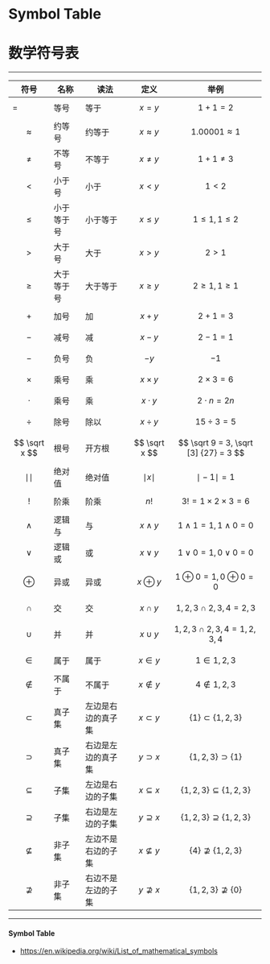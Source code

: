 # Symbol Table
# 数学符号表

--------

| 符号             | 名称       | 读法               | 定义                 | 举例                                           |
| ---------------- | ---------- | ------------------ | -------------------- | ---------------------------------------------- |
| =                | 等号       | 等于               | $$ x = y $$          | $$ 1+1 = 2 $$                                  |
| $$ \approx $$    | 约等号     | 约等于             | $$ x \approx y $$    | $$ 1.00001 \approx 1 $$                        |
| $$ \ne $$        | 不等号     | 不等于             | $$ x \ne y $$        | $$ 1 + 1 \ne 3 $$                              |
| $$ \lt $$        | 小于号     | 小于               | $$ x \lt y $$        | $$ 1 \lt 2 $$                                  |
| $$ \le $$        | 小于等于号 | 小于等于           | $$ x \le y $$        | $$ 1 \le 1, 1 \le 2 $$                         |
| $$ \gt $$        | 大于号     | 大于               | $$ x \gt y $$        | $$ 2 \gt 1 $$                                  |
| $$ \ge $$        | 大于等于号 | 大于等于           | $$ x \ge y $$        | $$ 2 \ge 1, 1 \ge 1 $$                         |
| $$ + $$          | 加号       | 加                 | $$ x + y $$          | $$ 2 + 1 = 3 $$                                |
| $$ - $$          | 减号       | 减                 | $$ x - y $$          | $$ 2 - 1 = 1 $$                                |
| $$ - $$          | 负号       | 负                 | $$ -y $$             | $$ -1 $$                                       |
| $$ \times $$     | 乘号       | 乘                 | $$ x \times y $$     | $$ 2 \times 3 = 6 $$                           |
| $$ \cdot $$      | 乘号       | 乘                 | $$ x \cdot y $$      | $$ 2 \cdot n = 2n $$                           |
| $$ \div $$       | 除号       | 除以               | $$ x \div y $$       | $$ 15 \div 3 = 5 $$                            |
| $$ \sqrt x $$    | 根号       | 开方根             | $$ \sqrt x $$        | $$ \sqrt 9 = 3, \sqrt [3] {27} = 3 $$          |
| $$ \mid \mid$$   | 绝对值     | 绝对值             | $$ \mid x \mid $$    | $$ \mid -1 \mid = 1 $$                         |
| $$ ! $$          | 阶乘       | 阶乘               | $$ n! $$             | $$ 3! = 1 \times 2 \times 3 = 6 $$             |
| $$ \wedge $$     | 逻辑与     | 与                 | $$ x \wedge y $$     | $$ 1 \wedge 1 = 1, 1 \wedge 0 = 0 $$           |
| $$ \vee $$       | 逻辑或     | 或                 | $$ x \vee y $$       | $$ 1 \vee 0 = 1, 0 \vee 0 = 0 $$               |
| $$ \oplus $$     | 异或       | 异或               | $$ x \oplus y $$     | $$ 1 \oplus 0 = 1, 0 \oplus 0 = 0 $$           |
| $$ \cap $$       | 交         | 交                 | $$ x \cap y $$       | $$ {1, 2, 3} \cap {2, 3, 4}  = {2, 3} $$       |
| $$ \cup $$       | 并         | 并                 | $$ x \cup y $$       | $$ {1, 2, 3} \cap {2, 3, 4}  = {1, 2, 3, 4} $$ |
| $$ \in $$        | 属于       | 属于               | $$ x \in y $$        | $$ 1 \in {1, 2, 3} $$                          |
| $$ \notin $$     | 不属于     | 不属于             | $$ x \notin y $$     | $$ 4 \notin {1, 2, 3} $$                       |
| $$ \subset $$    | 真子集     | 左边是右边的真子集 | $$ x \subset y $$    | $$ \{1\} \subset \{1, 2, 3\} $$                |
| $$ \supset $$    | 真子集     | 右边是左边的真子集 | $$ y \supset x $$    | $$ \{1, 2, 3\} \supset \{1\} $$                |
| $$ \subseteq $$  | 子集       | 左边是右边的子集   | $$ x \subseteq x $$  | $$ \{1, 2, 3\} \subseteq \{1, 2, 3\} $$        |
| $$ \supseteq $$  | 子集       | 右边是左边的子集   | $$ y \supseteq x $$  | $$ \{1, 2, 3\} \supseteq \{1, 2, 3\} $$        |
| $$ \nsubseteq $$ | 非子集     | 左边不是右边的子集 | $$ x \nsubseteq y $$ | $$ \{4\} \nsupseteq \{1, 2, 3\} $$             |
| $$ \nsupseteq $$ | 非子集     | 右边不是左边的子集 | $$ y \nsupseteq x $$ | $$ \{1, 2, 3\} \nsupseteq \{0\} $$             |

--------

#### Symbol Table

* https://en.wikipedia.org/wiki/List_of_mathematical_symbols
